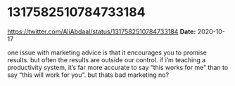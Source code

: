 # 1317582510784733184
https://twitter.com/AliAbdaal/status/1317582510784733184
**Date:** 2020-10-17

one issue with marketing advice is that it encourages you to promise results. but often the results are outside our control. if i’m teaching a productivity system, it’s far more accurate to say “this works for me” than to say “this will work for you”. but thats bad marketing no?
